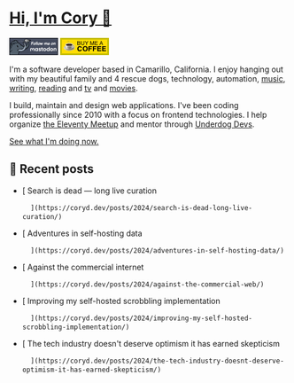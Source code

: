 # [Hi, I'm Cory 👋](https://coryd.dev)

[![Follow @cory@social.lol on Mastodon](/assets/img/mastodon.png)](https://social.lol/@cory) [![Buy me a Coffee](/assets/img/buymeacoffee.png)](https://www.buymeacoffee.com/cory)

I'm a software developer based in Camarillo, California. I enjoy hanging out with my beautiful family and 4 rescue dogs, technology, automation, [music](https://coryd.dev/now#artists), [writing](https://coryd.dev), [reading](https://coryd.dev/now#books) and [tv](https://coryd.dev/now#tv) and [movies](https://coryd.dev/now#movies).

I build, maintain and design web applications. I've been coding professionally since 2010 with a focus on frontend technologies. I help organize [the Eleventy Meetup](https://11tymeetup.dev/) and mentor through [Underdog Devs](https://www.underdogdevs.org).

[See what I'm doing now.](https://coryd.dev/now)

## 📝 Recent posts

<!-- BLOGPOSTS:START -->
- [
          Search is dead — long live curation
          
          
        ](https://coryd.dev/posts/2024/search-is-dead-long-live-curation/)
- [
          Adventures in self-hosting data
          
          
        ](https://coryd.dev/posts/2024/adventures-in-self-hosting-data/)
- [
          Against the commercial internet
          
          
        ](https://coryd.dev/posts/2024/against-the-commercial-web/)
- [
          Improving my self-hosted scrobbling implementation
          
          
        ](https://coryd.dev/posts/2024/improving-my-self-hosted-scrobbling-implementation/)
- [
          The tech industry doesn't deserve optimism it has earned skepticism
          
          
        ](https://coryd.dev/posts/2024/the-tech-industry-doesnt-deserve-optimism-it-has-earned-skepticism/)
<!-- BLOGPOSTS:END -->